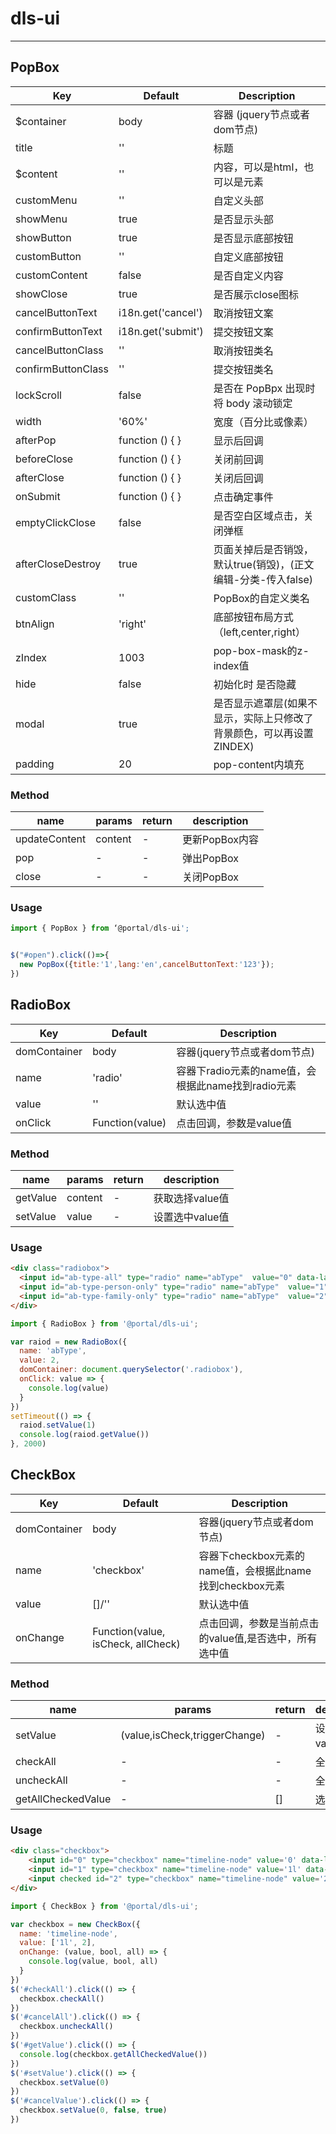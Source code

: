 # dls-ui

---

## PopBox

| Key             | Default | Description                                   |
|-----------------|---------|-----------------------------------------------|
|  $container     |  body<element> | 容器 (jquery节点或者dom节点) |
|  title     | '' | 标题 |
|  $content     | '' |  内容，可以是html，也可以是元素  |
|  customMenu     | '' |   自定义头部 |
|  showMenu  | true  | 是否显示头部  |
|  showButton  | true  | 是否显示底部按钮  |
|  customButton     | '' | 自定义底部按钮 | 
|  customContent   | false | 是否自定义内容 |
|  showClose     | true | 是否展示close图标 |
|  cancelButtonText  | i18n.get('cancel') | 取消按钮文案 |
|  confirmButtonText | i18n.get('submit') | 提交按钮文案 |
|  cancelButtonClass | '' |  取消按钮类名  |
|  confirmButtonClass  | ''  | 提交按钮类名  |
|  lockScroll     | false  | 是否在 PopBpx 出现时将 body 滚动锁定 |
|  width     | '60%' | 宽度（百分比或像素）  |
|  afterPop     | function () { } | 显示后回调 |
|  beforeClose     | function () { } | 关闭前回调 | 
|  afterClose     | function () { } | 关闭后回调 |
|  onSubmit     | function () { } | 点击确定事件 |
|  emptyClickClose     | false  | 是否空白区域点击，关闭弹框  |
|  afterCloseDestroy     | true | 页面关掉后是否销毁，默认true(销毁)，(正文编辑-分类-传入false) |
|  customClass     | '' | PopBox的自定义类名  |
|  btnAlign     | 'right' |  底部按钮布局方式（left,center,right） |
|  zIndex       |  1003   |  pop-box-mask的z-index值  |
|  hide         |   false | 初始化时 是否隐藏 |
|  modal  | true   |  是否显示遮罩层(如果不显示，实际上只修改了背景颜色，可以再设置ZINDEX) |
|  padding | 20 | pop-content内填充  |


### Method

| name             | params | return   | description |
|-----------------|---------|---------------|--------------------------------|
|  updateContent  | content |   -   | 更新PopBox内容  |
|  pop            |    -    |   -   | 弹出PopBox     |
|  close          |    -    |   -   | 关闭PopBox     |

### Usage

```javascript
import { PopBox } from ‘@portal/dls-ui';


$("#open").click(()=>{
  new PopBox({title:'1',lang:'en',cancelButtonText:'123'});
})
```



## RadioBox

| Key             | Default | Description                                   |
|-----------------|---------|-----------------------------------------------|
|  domContainer     | body<element> | 容器(jquery节点或者dom节点) |
|  name     | 'radio' | 容器下radio元素的name值，会根据此name找到radio元素 |
|  value     | '' |  默认选中值 |
|  onClick     | Function(value) |   点击回调，参数是value值  |


### Method

| name             | params | return   | description |
|-----------------|---------|---------------|--------------------------------|
|  getValue  | content |   -   | 获取选择value值  |
|  setValue            |    value    |   -   | 设置选中value值     |

### Usage
```html
<div class="radiobox">
  <input id="ab-type-all" type="radio" name="abType"  value="0" data-label="label1" />
  <input id="ab-type-person-only" type="radio" name="abType"  value="1" data-label="label2" />
  <input id="ab-type-family-only" type="radio" name="abType"  value="2" data-label="label3" />
</div>
```

```javascript
import { RadioBox } from '@portal/dls-ui';

var raiod = new RadioBox({
  name: 'abType',
  value: 2,
  domContainer: document.querySelector('.radiobox'),
  onClick: value => {
    console.log(value)
  }
})
setTimeout(() => {
  raiod.setValue(1)
  console.log(raiod.getValue())
}, 2000)

```

## CheckBox

| Key             | Default | Description                                   |
|-----------------|---------|-----------------------------------------------|
|  domContainer     | body<element> | 容器(jquery节点或者dom节点) |
|  name     | 'checkbox' | 容器下checkbox元素的name值，会根据此name找到checkbox元素 |
|  value     | []/'' |  默认选中值 |
|  onChange     | Function(value, isCheck, allCheck) |   点击回调，参数是当前点击的value值,是否选中，所有选中值  |


### Method

| name             | params | return   | description |
|-----------------|---------|---------------|--------------------------------|
|  setValue            |    (value,isCheck,triggerChange)    |   -   | 设置选中value值     |
|  checkAll    |  -   |  -   | 全选  |
|  uncheckAll    |  -   |  -   |  全不选 |
|  getAllCheckedValue    |  -   |   []  |  选中值  |

### Usage
```html
<div class="checkbox">
    <input id="0" type="checkbox" name="timeline-node" value='0' data-label="label1">
    <input id="1" type="checkbox" name="timeline-node" value='1l' data-label="label2">
    <input checked id="2" type="checkbox" name="timeline-node" value='2' data-label="label3">
</div>
```

```javascript
import { CheckBox } from '@portal/dls-ui';

var checkbox = new CheckBox({
  name: 'timeline-node',
  value: ['1l', 2],
  onChange: (value, bool, all) => {
    console.log(value, bool, all)
  }
})
$('#checkAll').click(() => {
  checkbox.checkAll()
})
$('#cancelAll').click(() => {
  checkbox.uncheckAll()
})
$('#getValue').click(() => {
  console.log(checkbox.getAllCheckedValue())
})
$('#setValue').click(() => {
  checkbox.setValue(0)
})
$('#cancelValue').click(() => {
  checkbox.setValue(0, false, true)
})

```


